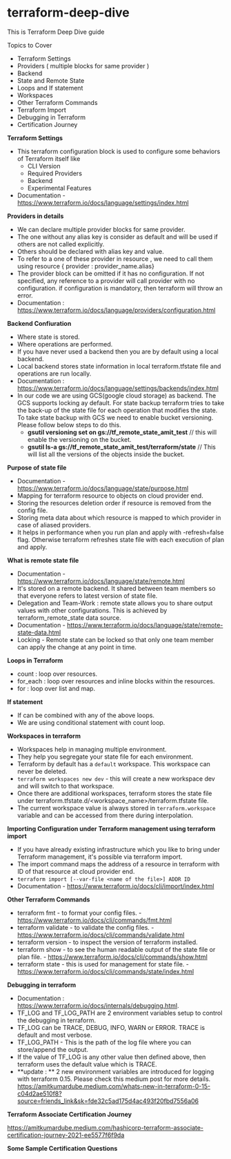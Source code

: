 # terraform-deep-dive
This is Terraform Deep Dive guide

Topics to Cover
- Terraform Settings
- Providers ( multiple blocks for same provider )
- Backend
- State and Remote State
- Loops and If statement
- Workspaces
- Other Terraform Commands
- Terraform Import
- Debugging in Terraform
- Certification Journey

<b> Terraform Settings </b>
- This terraform configuration block is used to configure some behaviors of Terraform itself like   
    - CLI Version
    - Required Providers
    - Backend
    - Experimental Features
- Documentation - https://www.terraform.io/docs/language/settings/index.html

<b> Providers in details </b>
- We can declare multiple provider blocks for same provider.
- The one without any alias key is consider as default and will be used if others are not called  explicitly.
- Others should be declared with alias key and value.
- To refer to a one of these provider in resource , we need to call them using resource { provider : provider_name.alias}
- The provider block can be omitted if it has no configuration. If not specified, any reference to a provider will call provider with no configuration. if configuration is mandatory, then terraform will throw an error.
- Documentation : https://www.terraform.io/docs/language/providers/configuration.html

<b> Backend Confiuration </b>
- Where state is stored.
- Where operations are performed.
- If you have never used a backend then you are by default using a local backend.
- Local backend stores state information in local terraform.tfstate file and operations are run locally.
- Documentation : https://www.terraform.io/docs/language/settings/backends/index.html
- In our code we are using GCS(google cloud storage) as backend. The GCS supports locking ay default. For state backup terraform tries to take the back-up of the state file for each operation that modifies the state. To take state backup with GCS we need to enable bucket versioning. Please follow below steps to do this.
    - **gsutil versioning set on gs://tf_remote_state_amit_test** // this will enable the versioning on the bucket.
    - **gsutil ls-a gs://tf_remote_state_amit_test/terraform/state** // This will list all the versions of the objects inside the bucket.

<b> Purpose of state file </b>
- Documentation - https://www.terraform.io/docs/language/state/purpose.html
- Mapping for terraform resource to objects on cloud provider end.
- Storing the resources deletion order if resource is removed from the config file.
- Storing meta data about which resource is mapped to which provider in case of aliased providers.
- It helps in performance when you run plan and apply with -refresh=false flag. Otherwise terraform refreshes state file with each execution of plan and apply.

<b> What is remote state file </b>
- Documentation - https://www.terraform.io/docs/language/state/remote.html
- It's stored on a remote backend. It shared between team members so that everyone refers to latest version of state file.
- Delegation and Team-Work : remote state allows you to share output values with other configurations. This is achieved by terraform_remote_state data source.
- Documentation - https://www.terraform.io/docs/language/state/remote-state-data.html
- Locking - Remote state can be locked so that only one team member can apply the change at any point in time.

<b> Loops in Terraform </b>
- count : loop over resources.
- for_each : loop over resources and inline blocks within the resources.
- for : loop over list and map.

<b> If statement </b>
- If can be combined with any of the above loops.
- We are using conditional statement with count loop.

<b> Workspaces in terraform </b>
- Workspaces help in managing multiple environment.
- They help you segregate your state file for each environment.
- Terraform by default has a ```default``` workspace. This workspace can never be deleted.
- ```terraform workspaces new dev``` - this will create a new workspace dev and will switch to that workspace.
- Once there are additional workspaces, terraform stores the state file under terraform.tfstate.d/<workspace_name>/terraform.tfstate file.
- The current workspace value is always stored in `terraform.workspace` variable and can be accessed from there during interpolation.

<b> Importing Configuration under Terraform management using terraform import </b>
- If you have already existing infrastructure which you like to bring under Terraform management, it's possible via terraform import.
- The import command maps the address of a resource in terraform with ID of that resource at cloud provider end.
- `terraform import [--var-file <name of the file>] ADDR ID`
- Documentation - https://www.terraform.io/docs/cli/import/index.html

<b> Other Terraform Commands </b>
- terraform fmt - to format your config files. - https://www.terraform.io/docs/cli/commands/fmt.html
- terraform validate - to validate the config files. - https://www.terraform.io/docs/cli/commands/validate.html
- terraform version - to inspect the version of terraform installed.
- terraform show - to see the human readable output of the state file or plan file. - https://www.terraform.io/docs/cli/commands/show.html
- terraform state - this is used for management for state file. - https://www.terraform.io/docs/cli/commands/state/index.html

<b> Debugging in terraform </b>
- Documentation : https://www.terraform.io/docs/internals/debugging.html.
- TF_LOG and TF_LOG_PATH are 2 environment variables setup to control the debugging in terraform.
- TF_LOG can be TRACE, DEBUG, INFO, WARN or ERROR. TRACE is default and most verbose.
- TF_LOG_PATH - This is the path of the log file where you can store/append the output.
- If the value of TF_LOG is any other value then defined above, then terraform uses the default value which is TRACE.
- **update : ** 2 new environment variables are introduced for logging with terraform 0.15. Please check this medium post for more details. https://amitkumardube.medium.com/whats-new-in-terraform-0-15-c04d2ae510f8?source=friends_link&sk=fde32c5ad175d4ac493f20fbd7556a06

<b> Terraform Associate Certification Journey </b>

https://amitkumardube.medium.com/hashicorp-terraform-associate-certification-journey-2021-ee5577f6f9da

<b> Some Sample Certification Questions </b>
